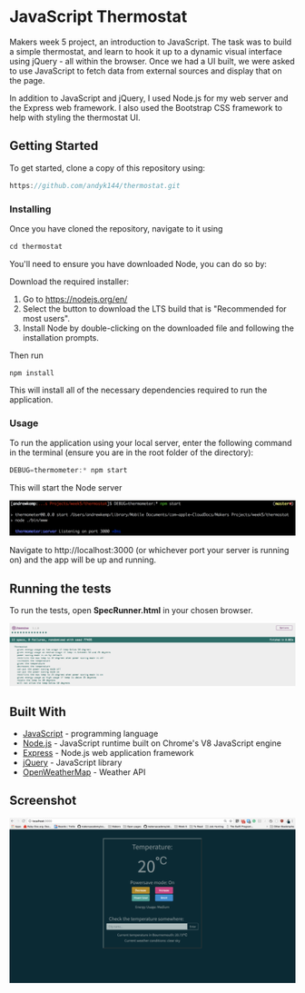 # JavaScript Thermostat

Makers week 5 project, an introduction to JavaScript. The task was to build a simple thermostat, and learn to hook it up to a dynamic visual interface using jQuery - all within the browser. Once we had a UI built, we were asked to use JavaScript to fetch data from external sources and display that on the page.

In addition to JavaScript and jQuery, I used Node.js for my web server and the Express web framework. I also used the Bootstrap CSS framework to help with styling the thermostat UI.  


## Getting Started

To get started, clone a copy of this repository using:

```JavaScript
https://github.com/andyk144/thermostat.git
```

### Installing

Once you have cloned the repository, navigate to it using

```JavaScript
cd thermostat
```

You'll need to ensure you have downloaded Node, you can do so by:

Download the required installer:
1. Go to https://nodejs.org/en/
2. Select the button to download the LTS build that is "Recommended for most users".
3. Install Node by double-clicking on the downloaded file and following the installation prompts.

Then run
```
npm install
```
This will install all of the necessary dependencies required to run the application.

### Usage

To run the application using your local server, enter the following command in the terminal (ensure you are in the root folder of the directory):

```JavaScript
DEBUG=thermometer:* npm start
```

This will start the Node server

![Alt test](/images/npm_install.png?raw=true "Node Server")

Navigate to http://localhost:3000 (or whichever port your server is running on) and the app will be up and running.

## Running the tests

To run the tests, open **SpecRunner.html** in your chosen browser.

![Alt test](/images/tests.png?raw=true "Jasmine tests")  


## Built With

* [JavaScript](https://www.javascript.com/) - programming language
* [Node.js](https://nodejs.org/en/) - JavaScript runtime built on Chrome's V8 JavaScript engine
* [Express](https://expressjs.com/) - Node.js web application framework
* [jQuery](https://jquery.com/) - JavaScript library
* [OpenWeatherMap](https://openweathermap.org/) - Weather API


## Screenshot

![Alt test](/images/screenshot.png?raw=true "Thermostat Web Interface")

